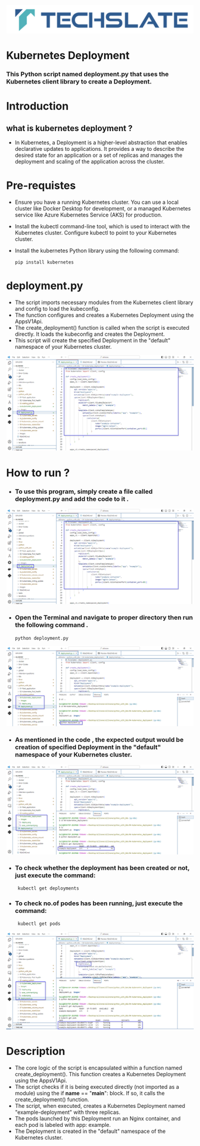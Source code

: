 ![TechSlate](../../global/images/ts.png)

# Kubernetes Deployment

###  This Python script named deployment.py that uses the Kubernetes client library to create a Deployment.

# Introduction 

## what is kubernetes deployment ?

- In Kubernetes, a Deployment is a higher-level abstraction that enables declarative updates to applications. It provides a way to describe the desired state for an application or a set of replicas and manages the deployment and scaling of the application across the cluster.



# Pre-requistes

- Ensure you have a running Kubernetes cluster. You can use a local cluster like Docker Desktop for development, or a managed Kubernetes service like Azure Kubernetes Service (AKS) for production.
- Install the kubectl command-line tool, which is used to interact with the Kubernetes cluster. Configure kubectl to point to your Kubernetes cluster.
- Install the kubernetes Python library using the following command:

   ```
  pip install kubernetes
   ```



# deployment.py

- The script imports necessary modules from the Kubernetes client library and config to load the kubeconfig.
-  The function configures and creates a Kubernetes Deployment using the AppsV1Api.
- The create_deployment() function is called when the script is executed directly. It loads the kubeconfig and creates the Deployment.
- This script will create the specified Deployment in the "default" namespace of your Kubernetes cluster. 

![reverse-string](images/deploy.png)



# How to run ?

- ### To use this program, simply create a file called deployment.py and add the code to it .

![reverse-string](images/deploy.png)


- ### Open the Terminal and navigate to proper directory then run the following command .

   ```
   python deployment.py
   ```

![reverse-string](images/exec_command.png)


- ### As mentioned in the code , the expected output would be creation of specified Deployment in the "default" namespace of your Kubernetes cluster.


![reverse-string](images/output.png)


- ### To check whether the deployment has been created or not, just execute the command:

  ```
   kubectl get deployments
   ```
   
- ### To check no.of podes has been running, just execute the command:

  ```
   kubectl get pods
   ```  

 ![reverse-string](images/output2.png)  

# Description 

- The core logic of the script is encapsulated within a function named create_deployment(). This function creates a Kubernetes Deployment using the AppsV1Api. 
- The script checks if it is being executed directly (not imported as a module) using the if __name__ == "__main__": block. If so, it calls the create_deployment() function.
-  The script, when executed, creates a Kubernetes Deployment named "example-deployment" with three replicas.
- The pods launched by this Deployment run an Nginx container, and each pod is labeled with app: example.
- The Deployment is created in the "default" namespace of the Kubernetes cluster.





